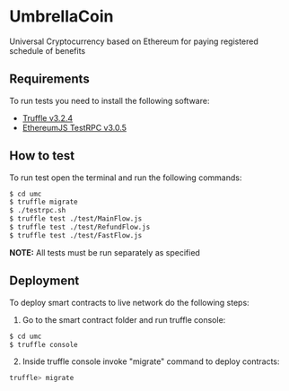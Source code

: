 # UmbrellaCoin

Universal Cryptocurrency based on Ethereum for paying registered schedule of benefits

## Requirements

To run tests you need to install the following software:

- [Truffle v3.2.4](https://github.com/trufflesuite/truffle-core)
- [EthereumJS TestRPC v3.0.5](https://github.com/ethereumjs/testrpc)

## How to test

To run test open the terminal and run the following commands:

```sh
$ cd umc
$ truffle migrate
$ ./testrpc.sh
$ truffle test ./test/MainFlow.js
$ truffle test ./test/RefundFlow.js
$ truffle test ./test/FastFlow.js
```

**NOTE:** All tests must be run separately as specified

## Deployment

To deploy smart contracts to live network do the following steps:
1. Go to the smart contract folder and run truffle console:
```sh
$ cd umc
$ truffle console
```
2. Inside truffle console invoke "migrate" command to deploy contracts:
```sh
truffle> migrate
```
